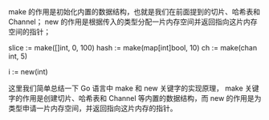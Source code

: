 

make 的作用是初始化内置的数据结构，也就是我们在前面提到的切片、哈希表和 Channel；
new 的作用是根据传入的类型分配一片内存空间并返回指向这片内存空间的指针；



slice := make([]int, 0, 100)
hash := make(map[int]bool, 10)
ch := make(chan int, 5)

i := new(int)

这里我们简单总结一下 Go 语言中 make 和 new 关键字的实现原理，
make 关键字的作用是创建切片、哈希表和 Channel 等内置的数据结构，而 new 的作用是为类型申请一片内存空间，并返回指向这片内存的指针。
